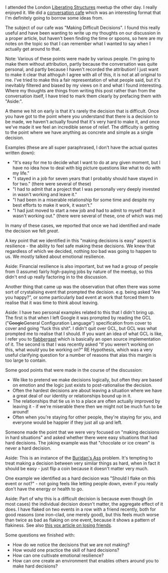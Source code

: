 I attended the London [Liberating Structures](http://www.liberatingstructures.com/) meetup the other day. I really enjoyed it.
We did a [conversation cafe](http://www.liberatingstructures.com/17-conversation-cafe/) which was an interesting format that I'm definitely going to borrow some ideas from.

The subject of our cafe was "Making Difficult Decisions". I found this really useful and have been wanting to write up my thoughts on our discussion in a proper article,
but haven't been finding the time or spoons, so here are my notes on the topic so that I can remember what I wanted to say when I actually get around to that.

Note: Various of these points were made by various people. I'm going to make them without attribution, partly because the conversation was quite personal, and partly because I haven't recorded the attribution!
I just want to make it clear that althoguh I agree with all of this, it is not at all original to me. I've tried to make this a fair representation of what people said, but it's inevitably filtered and biased by my views on it and what I found interesting. Where my thoughts are things from writing this post rather than from the conversation itself, I have tried to mark them clearly by prefacing them with "Aside:".

A theme we hit on early is that it's rarely the decision that is difficult. Once you have got to the point where you understand that there is a decision to be made, we haven't actually found that it's very hard to make it,
and once we've made it we feel an incredible sense of relief.
The difficulty is getting to the point where we have anything as concrete and simple as a single decision.

Examples (these are all super paraphrased, I don't have the actual quotes written down):

* "It's easy for me to decide what I want to do at any given moment, but I have no idea how to deal with big picture questions like what to do with my life."
* "I stayed in a job for seven years that I probably should have stayed in for two." (there were several of these)
* "I had to admit that a project that I was personally very deeply invested in wasn't working and leave it."
* "I had been in a miserable relationship for some time and despite my best efforts to make it work, it wasn't."
* "I had just moved to start a new job and had to admit to myself that it wasn't working out." (there were several of these, one of which was me)

In many of these cases, we reported that once we had identified and made the decision we felt *great*.

A key point that we identified in this "making decisions is easy" aspect is resilience - the ability to feel safe making these decisions. We knew that regardless of which we decided, nothing *too* bad was going to happen to us.
We mostly talked about emotional resilience.

Aside: Financial resilience is also important, but we had a group of people from (I assume) fairly high-paying jobs by nature of the meetup, so this didn't end up really factoring in to the discussion.

Another thing that came up was the observation that often there was some sort of crystalising event that prompted the decision. e.g. being asked "Are you happy?", or some particularly bad event at work that forced them to realise that it was time to think about leaving.

Aside: I have two personal examples related to this that I didn't bring up. The first is that when I left Google it was prompted by reading the GCL ("~~Google~~General Configuration Language") specification from cover to cover and going "fuck this shit". I didn't quit over GCL, but GCL was what prompted me to realise that I should. If you want an idea of what GCL is like, I refer you to [flabbergast](http://flabbergast.org/) which is basically an open source implementation of it. The second is that I was recently asked "If you weren't working on this, what *would* you be working on?" RE Hypothesis, which was a very useful clarifying question for a number of reasons that alas this margin is too large to contain.

Some good points that were made in the course of the discussion:

* We like to pretend we make decisions logically, but often they are based on emotion and the logic just exists to post-rationalise the decision.
* Often the hardest decisions are about leaving a situation where we have a great deal of our identity or relationships bound up in it.
* The relationships that tie us in to a place are often actually improved by leaving it - if we're miserable there then we might not be much fun to be around!
* Often when you're staying for other people, they're staying for you, and everyone would be happier if they just all up and left.

Someone made the point that we were very focused on "making decisions in hard situations" and asked whether there were easy situations that had hard decisions.
The joking example was that "chocolate or ice cream" is never a hard decision.

Aside: This is an instance of the [Buridan's Ass](https://en.wikipedia.org/wiki/Buridan%27s_ass) problem. It's tempting to treat making a decision between very similar things as hard, when in fact it should be easy - just flip a coin because it doesn't matter very much.

One example we identified as a hard decision was "Should I flake on this event or not?" - not going feels like letting people down, even if you really don't have the energy or health to go.

Aside: Part of why this is a difficult decision is because even though (in most cases) the individual decision doesn't matter, the aggregate effect of it does. I have flaked on two events in a row with a friend recently, both for good reasons (one iron-clad, one merely good), but this feels much worse than twice as bad as flaking on one event, because it shows a pattern of flakiness. See also [this vox article on losing friends](https://www.vox.com/first-person/2018/8/16/17694356/how-to-make-friends-adulthood).

Some questions we finished with:

* How do we notice the decisions that we are not making?
* How would one practice the skill of hard decisions?
* How can one cultivate emotional resilience?
* How can one create an environment that enables others around you to make hard decisions?
